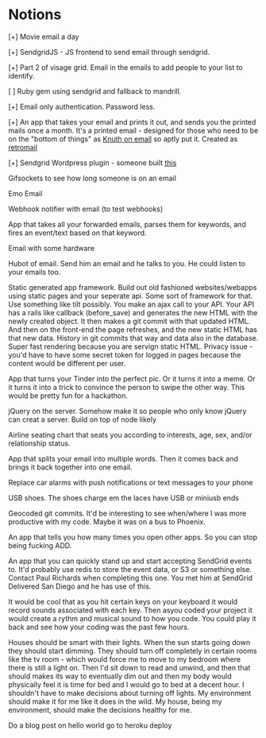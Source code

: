# Notions

[+] Movie email a day

[+] SendgridJS - JS frontend to send email through sendgrid. 

[+] Part 2 of visage grid. Email in the emails to add people to your list to identify.

[ ] Ruby gem using sendgrid and fallback to mandrill.

[+] Email only authentication. Password less. 

[+] An app that takes your email and prints it out, and sends you the printed mails once a month. It's a printed email - designed for those who need to be on the "bottom of things" as [Knuth on email](http://www-cs-faculty.stanford.edu/~uno/email.html) so aptly put it. Created as [retromail](http://github.com/scottmotte/retromail)

[+] Sendgrid Wordpress plugin - someone built [this](http://wordpress.org/plugins/wp-sendgrid/)

Gifsockets to see how long someone is on an email

Emo Email

Webhook notifier with email (to test webhooks)

App that takes all your forwarded emails, parses them for keywords, and fires an event/text based on that keyword.

Email with some hardware

Hubot of email. Send him an email and he talks to you. He could listen to your emails too.

Static generated app framework. Build out old fashioned websites/webapps using static pages and your seperate api. Some sort of framework for that. Use something like tilt possibly. You make an ajax call to your API. Your API has a rails like callback (before_save) and generates the new HTML with the newly created object. It then makes a git commit with that updated HTML. And then on the front-end the page refreshes, and the new static HTML has that new data. History in git commits that way and data also in the database. Super fast rendering because you are servign static HTML. Privacy issue - you'd have to have some secret token for logged in pages because the content would be different per user.

App that turns your Tinder into the perfect pic. Or it turns it into a meme. Or it turns it into a trick to convince the person to swipe the other way. This would be pretty fun for a hackathon.

jQuery on the server. Somehow make it so people who only know jQuery can creat a server. Build on top of node likely

Airline seating chart that seats you according to interests, age, sex, and/or relationship status.

App that splits your email into multiple words. Then it comes back and brings it back together into one email.

Replace car alarms with push notifications or text messages to your phone

USB shoes. The shoes charge em the laces have USB or miniusb ends

Geocoded git commits. It'd be interesting to see when/where I was more productive with my code. Maybe it was on a bus to Phoenix.

An app that tells you how many times you open other apps. So you can stop being fucking ADD.


An app that you can quickly stand up and start accepting SendGrid events to. It'd probably use redis to store the event data, or S3 or something else. Contact Paul Richards when completing this one. You met him at SendGrid Delivered San Diego and he has use of this. 

It would be cool that as you hit certain keys on your keyboard it would record sounds associated with each key. Then asyou coded your project it would create a rythm and musical sound to how you code. You could play it back and see how your coding was the past few hours.

Houses should be smart with their lights. When the sun starts going down they should start dimming. They should turn off completely in certain rooms like the tv room - which would force me to move to my bedroom where there is still a light on. Then I'd sit down to read and unwind, and then that should makes its way to eventually dim out and then my body would physically feel it is time for bed and I would go to bed at a decent hour. I shouldn't have to make decisions about turning off lights. My environment should make it for me like it does in the wild. My house, being my environment, should make the decisions healthy for me.

Do a blog post on hello world go to heroku deploy
